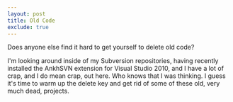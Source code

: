 ```yaml
---
layout: post
title: Old Code
exclude: true
---
```


Does anyone else find it hard to get yourself to delete old code?

I'm looking around inside of my Subversion repositories, having recently installed the AnkhSVN extension for Visual Studio 2010, and I have a lot of crap, and I do mean crap, out here. Who knows that I was thinking. I guess it's time to warm up the delete key and get rid of some of these old, very much dead, projects.